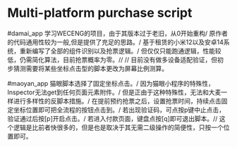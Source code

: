# Multi-platform purchase script
#damai_app
学习WECENG的项目，由于其版本过于老旧，从0开始重构/
原作者的代码通用性较为一般,但是提供了充足的思路。/
基于租赁的小米12以及安卓14系统，重新编写了全部的组件识别以及抢票逻辑。/
但仅仅只能跑通逻辑，性能较低，仍需简化算法，目前抢票概率为零。//
//
目前没有做多设备适配验证，但初步猜测需要将某些坐标点击型的脚本更改为屏幕比例测算。


#maoyan_app
猫眼脚本选择了固定坐标点击。/
因为猫眼小程序的特殊性，Inspector无法get到任何页面元素附件。/
但是正由于这种特殊性，无法和大麦一样进行多样性的反脚本措施。/
在提前预约抢票之后，设置抢票时间，持续点击固定坐标位置即可把全流程的按钮点击到。/
若出现验证码，可点按p键中止点击，验证通过后按[p]开启点击。/
若进入付款页面，键盘点按[q]即可退出脚本。//
这个逻辑是比前者快很多的，但是也是取决于其无需二级操作的简便性，只按一个位置即可。
